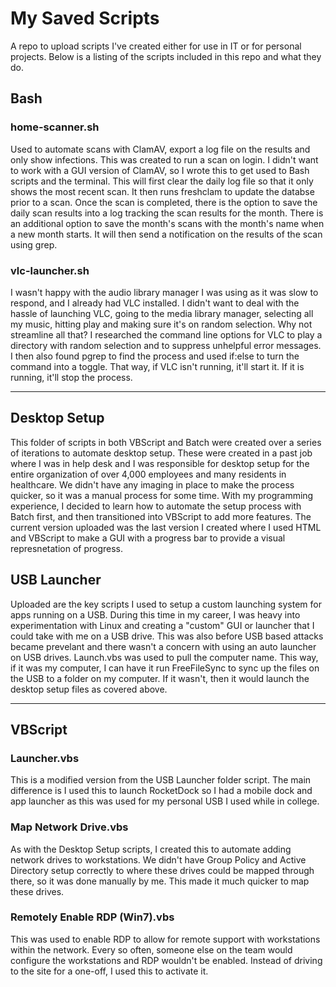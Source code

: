 # My Saved Scripts

A repo to upload scripts I've created either for use in IT or for personal projects.  Below is a listing of the scripts included in this repo and what they do.


## Bash

### home-scanner.sh
Used to automate scans with ClamAV, export a log file on the results and only show infections.  This was created to run a scan on login.  I didn't want to work with a GUI version of ClamAV, so I wrote this to get used to Bash scripts and the terminal.  This will first clear the daily log file so that it only shows the most recent scan.  It then runs freshclam to update the databse prior to a scan.  Once the scan is completed, there is the option to save the daily scan results into a log tracking the scan results for the month.  There is an additional option to save the month's scans with the month's name when a new month starts.  It will then send a notification on the results of the scan using grep.

### vlc-launcher.sh
I wasn't happy with the audio library manager I was using as it was slow to respond, and I already had VLC installed.  I didn't want to deal with the hassle of launching VLC, going to the media library manager, selecting all my music, hitting play and making sure it's on random selection.  Why not streamline all that?  I researched the command line options for VLC to play a directory with random selection and to suppress unhelpful error messages.  I then also found pgrep to find the process and used if:else to turn the command into a toggle.  That way, if VLC isn't running, it'll start it.  If it is running, it'll stop the process.

----------------

## Desktop Setup

This folder of scripts in both VBScript and Batch were created over a series of iterations to automate desktop setup.  These were created in a past job where I was in help desk and I was responsible for desktop setup for the entire organization of over 4,000 employees and many residents in healthcare.  We didn't have any imaging in place to make the process quicker, so it was a manual process for some time.  With my programming experience, I decided to learn how to automate the setup process with Batch first, and then transitioned into VBScript to add more features.  The current version uploaded was the last version I created where I used HTML and VBScript to make a GUI with a progress bar to provide a visual represnetation of progress.

## USB Launcher

Uploaded are the key scripts I used to setup a custom launching system for apps running on a USB.  During this time in my career, I was heavy into experimentation with Linux and creating a "custom" GUI or launcher that I could take with me on a USB drive.  This was also before USB based attacks became prevelant and there wasn't a concern with using an auto launcher on USB drives.  Launch.vbs was used to pull the computer name.  This way, if it was my computer, I can have it run FreeFileSync to sync up the files on the USB to a folder on my computer.  If it wasn't, then it would launch the desktop setup files as covered above.

----------------

## VBScript

### Launcher.vbs

This is a modified version from the USB Launcher folder script.  The main difference is I used this to launch RocketDock so I had a mobile dock and app launcher as this was used for my personal USB I used while in college.  

### Map Network Drive.vbs

As with the Desktop Setup scripts, I created this to automate adding network drives to workstations.  We didn't have Group Policy and Active Directory setup correctly to where these drives could be mapped through there, so it was done manually by me.  This made it much quicker to map these drives.

### Remotely Enable RDP (Win7).vbs

This was used to enable RDP to allow for remote support with workstations within the network.  Every so often, someone else on the team would configure the workstations and RDP wouldn't be enabled.  Instead of driving to the site for a one-off, I used this to activate it.
